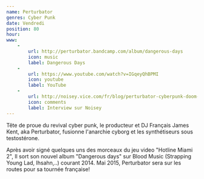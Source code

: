 ```yaml
---
name: Perturbator
genres: Cyber Punk
date: Vendredi
position: 80
hour:
www:
    -
        url: http://perturbator.bandcamp.com/album/dangerous-days
        icon: music
        label: Dangerous Days
    -
        url: https://www.youtube.com/watch?v=IGqeyQhBPMI
        icon: youtube
        label: YouTube
    -
        url: http://noisey.vice.com/fr/blog/perturbator-cyberpunk-doom-wave-synth
        icon: comments
        label: Interview sur Noisey
---
```

Tête de proue du revival cyber punk, le producteur et DJ Français James Kent, aka Perturbator, fusionne l'anarchie cyborg et les synthétiseurs sous testostérone.

Après avoir signé quelques uns des morceaux du jeu video "Hotline Miami 2", Il sort son nouvel album "Dangerous days" sur Blood Music (Strapping Young Lad, Ihsahn,..) courant 2014. Mai 2015, Perturbator sera sur les routes pour sa tournée française!

